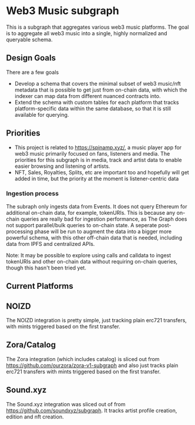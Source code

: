 # Web3 Music subgraph

This is a subgraph that aggregates various web3 music platforms. The goal is to aggregate all web3 music into a single, highly normalized and queryable schema.

## Design Goals
There are a few goals
 - Develop a schema that covers the minimal subset of web3 music/nft metadata that is possible to get just from on-chain data, with which the indexer can map data from different nuanced contracts into.
 - Extend the schema with custom tables for each platform that tracks platform-specific data within the same database, so that it is still available for querying.

## Priorities
 - This project is related to https://spinamp.xyz/, a music player app for web3 music primarily focused on fans, listeners and media. The priorities for this subgraph is in media, track and artist data to enable easier browsing and listening of artists.
 - NFT, Sales, Royalties, Splits, etc are important too and hopefully will get added in time, but the priority at the moment is listener-centric data

### Ingestion process
The subraph only ingests data from Events. It does not query Ethereum for additional on-chain data, for example, tokenURIs. This is because any on-chain queries are really bad for ingestion performance, as The Graph does not support parallel/bulk queries to on-chain state. A seperate post-processing phase will be run to augment the data into a bigger more powerful schema, with this other off-chain data that is needed, including data from IPFS and centralized APIs.

Note: It may be possible to explore using calls and calldata to ingest tokenURIs and other on-chain data without requiring on-chain queries, though this hasn't been tried yet.

## Current Platforms

## NOIZD
The NOIZD integration is pretty simple, just tracking plain erc721 transfers, with mints triggered based on the first transfer.

## Zora/Catalog
The Zora integration (which includes catalog) is sliced out from https://github.com/ourzora/zora-v1-subgraph and also just tracks plain erc721 transfers with mints triggered based on the first transfer.

## Sound.xyz
The Sound.xyz integration was sliced out of from https://github.com/soundxyz/subgraph. It tracks artist profile creation, edition and nft creation.


